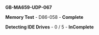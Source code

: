 **GB-MA659-UDP-067**

**Memory Test** - D86-058 - **Complete**

**Detecting IDE Drives** - 0 / 5 - **InComplete**
